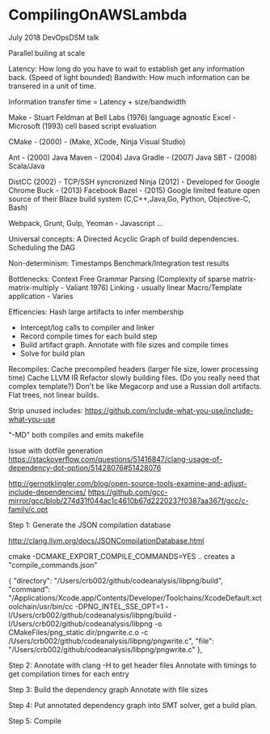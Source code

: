 # CompilingOnAWSLambda
July 2018 DevOpsDSM talk



Parallel builing at scale


Latency: How long do you have to wait to establish get any information back. (Speed of light bounded)
Bandwith: How much information can be transered in a unit of time.

Information transfer time = Latency + size/bandwidth


Make - Stuart Feldman at Bell Labs (1976) language agnostic
Excel - Microsoft (1993) cell based script evaluation

CMake -  (2000) - (Make, XCode, Ninja Visual Studio) 

Ant - (2000) Java
Maven - (2004) Java
Gradle - (2007) Java 
SBT - (2008) Scala/Java

DistCC (2002) - TCP/SSH syncronized
Ninja (2012) - Developed for Google Chrome
Buck - (2013) Facebook 
Bazel - (2015)  Google limited feature open source of their Blaze build system (C,C++,Java,Go, Python, Objective-C, Bash)

Webpack, Grunt, Gulp, Yeoman - Javascript ...


Universal concepts:
A Directed Acyclic Graph of build dependencies.
Scheduling the DAG

Non-determinism:
Timestamps
Benchmark/Integration test results

Bottlenecks:
Context Free Grammar Parsing  (Complexity of sparse matrix-matrix-multiply - Valiant 1976)
Linking - usually linear
Macro/Template application - Varies

Efficencies:
Hash large artifacts to infer membership



* Intercept/log calls to compiler and linker
* Record compile times for each build step
* Build artifact graph. Annotate with file sizes and compile times
* Solve for build plan

Recompiles:
Cache precompiled headers (larger file size, lower processing time)
Cache LLVM IR 
Refactor slowly building files. (Do you really need that complex template?)
Don't be like Megacorp and use a Russian doll artifacts. Flat trees, not linear builds.

Strip unused includes:
https://github.com/include-what-you-use/include-what-you-use


"-MD" both compiles and emits makefile

Issue with dotfile generation
https://stackoverflow.com/questions/51416847/clang-usage-of-dependency-dot-option/51428076#51428076

http://gernotklingler.com/blog/open-source-tools-examine-and-adjust-include-dependencies/
https://github.com/gcc-mirror/gcc/blob/274d31f044ac1c4610b67d2220237f0387aa367f/gcc/c-family/c.opt

Step 1: Generate the JSON compilation database

http://clang.llvm.org/docs/JSONCompilationDatabase.html

cmake -DCMAKE_EXPORT_COMPILE_COMMANDS=YES .. 
creates a "compile_commands.json"

{
  "directory": "/Users/crb002/github/codeanalysis/libpng/build",
  "command": "/Applications/Xcode.app/Contents/Developer/Toolchains/XcodeDefault.xctoolchain/usr/bin/cc -DPNG_INTEL_SSE_OPT=1 -I/Users/crb002/github/codeanalysis/libpng/build -I/Users/crb002/github/codeanalysis/libpng    -o CMakeFiles/png_static.dir/pngwrite.c.o   -c /Users/crb002/github/codeanalysis/libpng/pngwrite.c",
  "file": "/Users/crb002/github/codeanalysis/libpng/pngwrite.c"
},


Step 2: 
Annotate with clang -H to get header files
Annotate with timings to get compilation times for each entry

Step 3:
Build the dependency graph
Annotate with file sizes

Step 4:
Put annotated dependency graph into SMT solver, get a build plan.

Step 5: 
Compile






